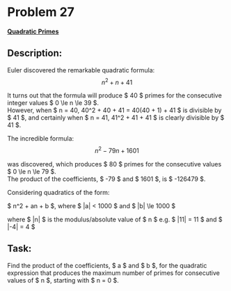 # Problem 27

[**Quadratic Primes**](https://projecteuler.net/problem=27)

## Description:
Euler discovered the remarkable quadratic formula:
$$ n^2 + n + 41 $$

It turns out that the formula will produce $ 40 $ primes for the consecutive integer values $ 0 \le n \le 39 $. \
However, when $ n = 40, 40^2 + 40 + 41 = 40(40 + 1) + 41 $ is divisible by $ 41 $, and certainly when $ n = 41, 41^2 + 41 + 41 $ is clearly divisible by $ 41 $.

The incredible formula:
$$ n^2 - 79n + 1601 $$ 

was discovered, which produces $ 80 $ primes for the consecutive values $ 0 \le n \le 79 $. \
The product of the coefficients, $ -79 $ and $ 1601 $, is $ -126479 $.

Considering quadratics of the form:

$ n^2 + an + b $, where $ |a| < 1000 $ and $ |b| \le 1000 $

where $ |n| $ is the modulus/absolute value of $ n $
e.g. $ |11| = 11 $ and $ |-4| = 4 $

## Task:
Find the product of the coefficients, $ a $ and $ b $, for the quadratic expression that produces the maximum number of primes for consecutive values of $ n $, starting with $ n = 0 $.

